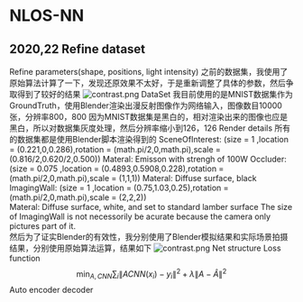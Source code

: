# NLOS-NN
## 2020,22 Refine dataset
Refine parameters(shape, positions, light intensity)
之前的数据集，我使用了原始算法计算了一下，发现还原效果不太好，于是重新调整了具体的参数，然后争取得到了较好的结果
![contrast.png](attachment:contrast.png)
DataSet 
我目前使用的是MNIST数据集作为GroundTruth，使用Blender渲染出漫反射图像作为网络输入，图像数目10000张，分辨率800，800
因为MNIST数据集是黑白的，相对渲染出来的图像也应是黑白，所以对数据集灰度处理，然后分辨率缩小到126，126
Render details
所有的数据集都是使用Blender脚本渲染得到的
SceneOfInterest: 
(size = 1 ,location = (0.221,0,0.286),rotation = (math.pi/2,0,math.pi),scale = (0.816/2,0.620/2,0.500))
Materal: Emisson with strengh of 100W
Occluder: 
(size = 0.075 ,location = (0.4893,0.5908,0.228),rotation = (math.pi/2,0,math.pi),scale = (1,1,1))
Materal: Diffuse surface, black
ImagingWall:
(size = 1 ,location = (0.75,1.03,0.25),rotation = (math.pi/2,0,math.pi),scale = (2,2,2))\
Materal: Diffuse surface, white, and set to standard lamber surface
The size of ImagingWall is not necessorily be acurate because the camera only pictures part of it.  
然后为了证实Blender的有效性，我分别使用了Blender模拟结果和实际场景拍摄结果，分别使用原始算法运算，结果如下
![contrast.png](attachment:contrast.png)
Net structure 
Loss function 
$$ \min_{A, CNN} \sum_i \| A CNN(x_i) - y_i \|^2 + \lambda \| A - \hat{A} \|^2$$
Auto encoder decoder 
